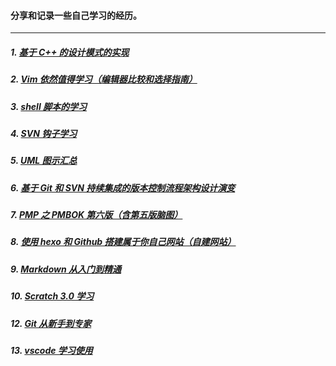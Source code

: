#### 分享和记录一些自己学习的经历。

---

##### 1. [基于 C++ 的设计模式的实现](/design_pattern)

##### 2. [Vim 依然值得学习（编辑器比较和选择指南）](/vim/vim_the_powerful_editor_you_need.md)

##### 3. [shell 脚本的学习](/shell)

##### 4. [SVN 钩子学习](/svn_hooks)

##### 5. [UML 图示汇总](/UML)

##### 6. [基于 Git 和 SVN 持续集成的版本控制流程架构设计演变](/version_flow_of_CI_on_git_and_svn)

##### 7. [PMP 之 PMBOK 第六版（含第五版脑图）](/PMP/README.md)

##### 8. [使用 hexo 和 Github 搭建属于你自己网站（自建网站）](/use_hexo_with_github_create_yourwebsit/use_hexo_with_github_create_yourwebsit.md)

##### 9. [Markdown 从入门到精通](/49bc8adacbbf771fcdc4b19d12524b143a685241/README.md)

##### 10. [Scratch 3.0 学习](/Scratch3.0)

##### 12. [Git 从新手到专家](/git/git_From_novice_to_master-print.md)

##### 13. [vscode 学习使用](/vscode)





